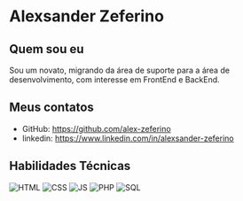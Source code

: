 # Alexsander Zeferino


## Quem sou eu
Sou um novato, migrando da área de suporte para a área de desenvolvimento, com interesse em FrontEnd e BackEnd. 


## Meus contatos
- GitHub: https://github.com/alex-zeferino
- linkedin: https://www.linkedin.com/in/alexsander-zeferino
 

## Habilidades Técnicas
![HTML](https://img.shields.io/badge/HTML-red)
![CSS](https://img.shields.io/badge/CSS-blue)
![JS](https://img.shields.io/badge/JavaScript-yellow)
![PHP](https://img.shields.io/badge/PHP-darkblue)
![SQL](https://img.shields.io/badge/SQL-orange)
